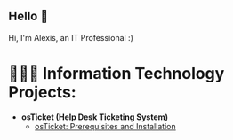 ## Hello 👋

Hi, I'm Alexis, an IT Professional :)

# 👩🏽‍💻 Information Technology Projects:

* **osTicket (Help Desk Ticketing System)**
  * [osTicket: Prerequisites and Installation](https://github.com/alexisali95/osticket.prereqs)
